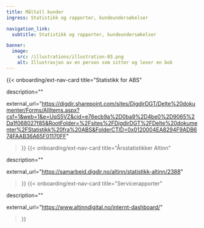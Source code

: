 ```yaml
---
title: Måltall kunder
ingress: Statistikk og rapporter, kundeundersøkelser 

navigation_link:
  subtitle: Statistikk og rapporter, kundeundersøkelser

banner:
  image:
    src: /illustrations/illustration-03.png
    alt: Illustrasjon av en person som sitter og leser en bok
---
```


{{< onboarding/ext-nav-card
  title="Statistikk for ABS"

  description=""

  external_url="https://digdir.sharepoint.com/sites/DigdirDGT/Delte%20dokumenter/Forms/AllItems.aspx?csf=1&web=1&e=UqS5VZ&cid=e76ecb9a%2D0ba9%2D4be0%2D9065%2Da1f068027f85&RootFolder=%2Fsites%2FDigdirDGT%2FDelte%20dokumenter%2FStatistikk%20fra%20ABS&FolderCTID=0x0120004EA8294F9ADB674FAAB36A65F01170FF"
>}}
{{< onboarding/ext-nav-card
  title="Årsstatistikker Altinn"

  description=""

  external_url="https://samarbeid.digdir.no/altinn/statistikk-altinn/2388"
>}}
{{< onboarding/ext-nav-card
  title="Servicerapporter"

  description=""

  external_url="https://www.altinndigital.no/internt-dashboard/"
>}}


